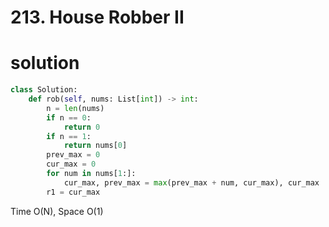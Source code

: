 # 213. House Robber II

# solution

```python
class Solution:
    def rob(self, nums: List[int]) -> int:
        n = len(nums)
        if n == 0:
            return 0
        if n == 1:
            return nums[0]
        prev_max = 0
        cur_max = 0
        for num in nums[1:]:
            cur_max, prev_max = max(prev_max + num, cur_max), cur_max
        r1 = cur_max 
```
Time O(N), Space O(1)